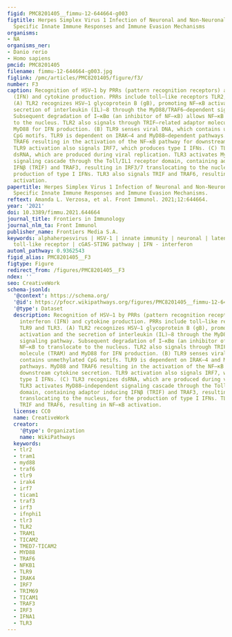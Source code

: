 ```yaml
---
figid: PMC8201405__fimmu-12-644664-g003
figtitle: Herpes Simplex Virus 1 Infection of Neuronal and Non-Neuronal Cells Elicits
  Specific Innate Immune Responses and Immune Evasion Mechanisms
organisms:
- NA
organisms_ner:
- Danio rerio
- Homo sapiens
pmcid: PMC8201405
filename: fimmu-12-644664-g003.jpg
figlink: /pmc/articles/PMC8201405/figure/f3/
number: F3
caption: Recognition of HSV–1 by PRRs (pattern recognition receptors) activates interferon
  (IFN) and cytokine production. PRRs include toll–like receptors TLR2, TLR9 and TLR3.
  (A) TLR2 recognizes HSV–1 glycoprotein B (gB), promoting NF–κB activation and the
  secretion of interleukin (IL)–8 through the MyD88/TRAF6–dependent signaling pathway.
  Subsequent degradation of I–κBα (an inhibitor of NF–κB) allows NF–κB to translocate
  to the nucleus. TLR2 also signals through TRIF–related adaptor molecule (TRAM) and
  MyD88 for IFN production. (B) TLR9 senses viral DNA, which contains unmethylated
  CpG motifs. TLR9 is dependent on IRAK–4 and MyD88–dependent pathways. MyD88 and
  TRAF6 resulting in the activation of the NF–κB pathway for downstream cytokine secretion.
  TLR9 activation also signals IRF7, which produces type I IFNs. (C) TLR3 recognizes
  dsRNA, which are produced during viral replication. TLR3 activates MyD88–independent
  signaling cascade through the Toll/IL1 receptor domain, containing adaptor inducing
  IFNβ (TRIF) and TRAF3, resulting in IRF3/7 translocating to the nucleus, for the
  production of type I IFNs. TLR3 also signals TRIF and TRAF6, resulting in NF–κB
  activation.
papertitle: Herpes Simplex Virus 1 Infection of Neuronal and Non-Neuronal Cells Elicits
  Specific Innate Immune Responses and Immune Evasion Mechanisms.
reftext: Amanda L. Verzosa, et al. Front Immunol. 2021;12:644664.
year: '2021'
doi: 10.3389/fimmu.2021.644664
journal_title: Frontiers in Immunology
journal_nlm_ta: Front Immunol
publisher_name: Frontiers Media S.A.
keywords: alphaherpesvirus | HSV-1 | innate immunity | neuronal | latency | TLR -
  toll-like receptor | cGAS-STING pathway | IFN - interferon
automl_pathway: 0.9362543
figid_alias: PMC8201405__F3
figtype: Figure
redirect_from: /figures/PMC8201405__F3
ndex: ''
seo: CreativeWork
schema-jsonld:
  '@context': https://schema.org/
  '@id': https://pfocr.wikipathways.org/figures/PMC8201405__fimmu-12-644664-g003.html
  '@type': Dataset
  description: Recognition of HSV–1 by PRRs (pattern recognition receptors) activates
    interferon (IFN) and cytokine production. PRRs include toll–like receptors TLR2,
    TLR9 and TLR3. (A) TLR2 recognizes HSV–1 glycoprotein B (gB), promoting NF–κB
    activation and the secretion of interleukin (IL)–8 through the MyD88/TRAF6–dependent
    signaling pathway. Subsequent degradation of I–κBα (an inhibitor of NF–κB) allows
    NF–κB to translocate to the nucleus. TLR2 also signals through TRIF–related adaptor
    molecule (TRAM) and MyD88 for IFN production. (B) TLR9 senses viral DNA, which
    contains unmethylated CpG motifs. TLR9 is dependent on IRAK–4 and MyD88–dependent
    pathways. MyD88 and TRAF6 resulting in the activation of the NF–κB pathway for
    downstream cytokine secretion. TLR9 activation also signals IRF7, which produces
    type I IFNs. (C) TLR3 recognizes dsRNA, which are produced during viral replication.
    TLR3 activates MyD88–independent signaling cascade through the Toll/IL1 receptor
    domain, containing adaptor inducing IFNβ (TRIF) and TRAF3, resulting in IRF3/7
    translocating to the nucleus, for the production of type I IFNs. TLR3 also signals
    TRIF and TRAF6, resulting in NF–κB activation.
  license: CC0
  name: CreativeWork
  creator:
    '@type': Organization
    name: WikiPathways
  keywords:
  - tlr2
  - tram1
  - myd88
  - traf6
  - tlr9
  - irak4
  - irf7
  - ticam1
  - traf3
  - irf3
  - ifnphi1
  - tlr3
  - TLR2
  - TRAM1
  - TICAM2
  - TMED7-TICAM2
  - MYD88
  - TRAF6
  - NFKB1
  - TLR9
  - IRAK4
  - IRF7
  - TRIM69
  - TICAM1
  - TRAF3
  - IRF3
  - IFNA1
  - TLR3
---
```

